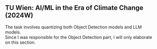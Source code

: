 ## TU Wien: AI/ML in the Era of Climate Change (2024W)
The task involves quantizing both Object Detection models and LLM models.  
Since I was responsible for the Object Detection part, I will only elaborate on this section.
